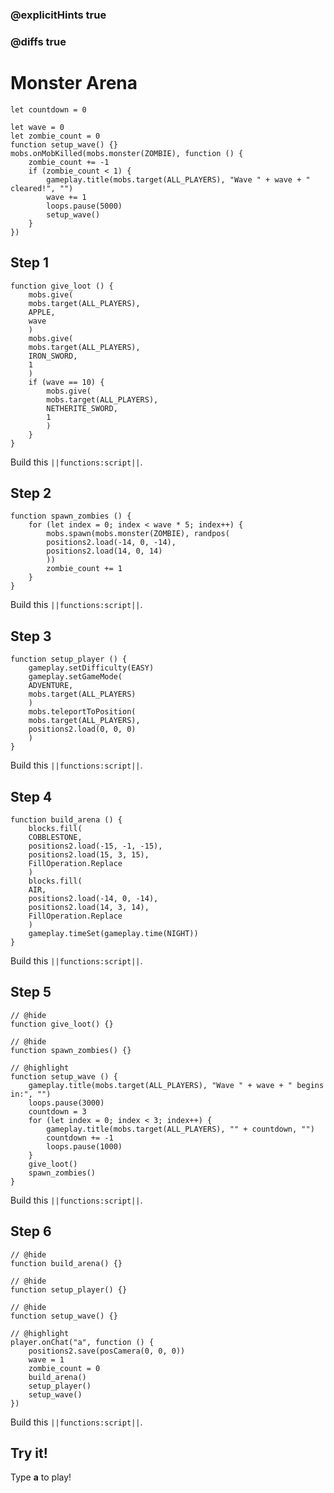 ### @explicitHints true

### @diffs true

# Monster Arena


```customts
let countdown = 0
```

```template
let wave = 0
let zombie_count = 0
function setup_wave() {}
mobs.onMobKilled(mobs.monster(ZOMBIE), function () {
    zombie_count += -1
    if (zombie_count < 1) {
        gameplay.title(mobs.target(ALL_PLAYERS), "Wave " + wave + " cleared!", "")
        wave += 1
        loops.pause(5000)
        setup_wave()
    }
})
```

## Step 1

```blocks
function give_loot () {
    mobs.give(
    mobs.target(ALL_PLAYERS),
    APPLE,
    wave
    )
    mobs.give(
    mobs.target(ALL_PLAYERS),
    IRON_SWORD,
    1
    )
    if (wave == 10) {
        mobs.give(
        mobs.target(ALL_PLAYERS),
        NETHERITE_SWORD,
        1
        )
    }
}
```

Build this ``||functions:script||``.

## Step 2

```blocks
function spawn_zombies () {
    for (let index = 0; index < wave * 5; index++) {
        mobs.spawn(mobs.monster(ZOMBIE), randpos(
        positions2.load(-14, 0, -14),
        positions2.load(14, 0, 14)
        ))
        zombie_count += 1
    }
}
```

Build this ``||functions:script||``.

## Step 3

```blocks
function setup_player () {
    gameplay.setDifficulty(EASY)
    gameplay.setGameMode(
    ADVENTURE,
    mobs.target(ALL_PLAYERS)
    )
    mobs.teleportToPosition(
    mobs.target(ALL_PLAYERS),
    positions2.load(0, 0, 0)
    )
}
```

Build this ``||functions:script||``.

## Step 4

```blocks
function build_arena () {
    blocks.fill(
    COBBLESTONE,
    positions2.load(-15, -1, -15),
    positions2.load(15, 3, 15),
    FillOperation.Replace
    )
    blocks.fill(
    AIR,
    positions2.load(-14, 0, -14),
    positions2.load(14, 3, 14),
    FillOperation.Replace
    )
    gameplay.timeSet(gameplay.time(NIGHT))
}
```

Build this ``||functions:script||``.

## Step 5

```blocks
// @hide
function give_loot() {}

// @hide
function spawn_zombies() {}

// @highlight
function setup_wave () {
    gameplay.title(mobs.target(ALL_PLAYERS), "Wave " + wave + " begins in:", "")
    loops.pause(3000)
    countdown = 3
    for (let index = 0; index < 3; index++) {
        gameplay.title(mobs.target(ALL_PLAYERS), "" + countdown, "")
        countdown += -1
        loops.pause(1000)
    }
    give_loot()
    spawn_zombies()
}
```

Build this ``||functions:script||``.

## Step 6

```blocks
// @hide
function build_arena() {}

// @hide
function setup_player() {}

// @hide
function setup_wave() {}

// @highlight
player.onChat("a", function () {
    positions2.save(posCamera(0, 0, 0))
    wave = 1
    zombie_count = 0
    build_arena()
    setup_player()
    setup_wave()
})
```

Build this ``||functions:script||``.

## Try it!

Type **a** to play!